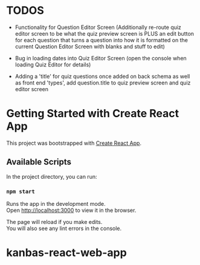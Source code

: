# TODOS
- Functionality for Question Editor Screen (Additionally re-route quiz editor screen to be what the quiz preview screen is PLUS an edit button for each question that turns a question into how it is formatted on the current Question Editor Screen with blanks and stuff to edit)

- Bug in loading dates into Quiz Editor Screen (open the console when loading Quiz Editor for details)

- Adding a 'title' for quiz questions once added on back schema as well as front end 'types', add question.title to quiz preview screen and quiz editor screen

# Getting Started with Create React App

This project was bootstrapped with [Create React App](https://github.com/facebook/create-react-app).

## Available Scripts

In the project directory, you can run:

### `npm start`

Runs the app in the development mode.\
Open [http://localhost:3000](http://localhost:3000) to view it in the browser.

The page will reload if you make edits.\
You will also see any lint errors in the console.

# kanbas-react-web-app
